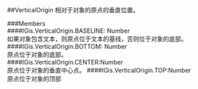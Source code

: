 ##VerticalOrigin 
相对于对象的原点的垂直位置。  
  
###Members  
####IGis.VerticalOrigin.BASELINE: Number  
如果对象包含文本，则原点位于文本的基线，否则位于对象的底部。 
####IGis.VerticalOrigin.BOTTOM: Number  
原点位于对象的底部。  
####IGis.VerticalOrigin.CENTER:Number  
原点位于对象的垂直中心点。
####IGis.VerticalOrigin.TOP:Number  
原点位于对象的顶部